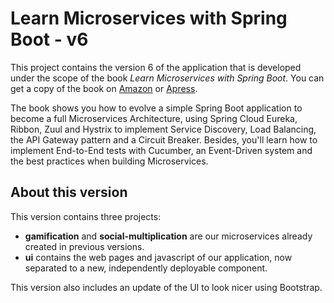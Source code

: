 # Learn Microservices with Spring Boot - v6

This project contains the version 6 of the application that is developed under the scope of the book *Learn Microservices with Spring Boot*. You can get a copy of the book on [Amazon](http://amzn.to/2FSB2ME) or [Apress](http://www.apress.com/book/9781484231647).

The book shows you how to evolve a simple Spring Boot application to become a full Microservices Architecture, using Spring Cloud Eureka, Ribbon, Zuul and Hystrix to implement Service Discovery, Load Balancing, the API Gateway pattern and a Circuit Breaker. Besides, you'll learn how to implement End-to-End tests with Cucumber, an Event-Driven system and the best practices when building Microservices.

## About this version

This version contains three projects: 
* **gamification** and **social-multiplication** are our microservices already created in previous versions. 
* **ui** contains the web pages and javascript of our application, now separated to a new, independently deployable component.

This version also includes an update of the UI to look nicer using Bootstrap.
